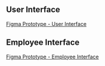 
## User Interface

[Figma Prototype - User Interface](https://www.figma.com/proto/5ZMCPGYOSlSSiD3bDExM5S/Refined-Hifi?type=design&node-id=1-2310&t=kfAmlolPSP2GdXjy-1&scaling=scale-down&page-id=0%253A1&starting-point-node-id=1%253A2828&mode=design)

## Employee Interface

[Figma Prototype - Employee Interface](https://www.figma.com/proto/VdLkhsTXpfj3EeDtqcmFgM/IHCI-Employee-Interface-(Refined)?type=design&node-id=120-46&t=ofYzHovqejje5M96-1&scaling=min-zoom&page-id=0%253A1&starting-point-node-id=195%253A289&mode=design)
